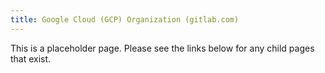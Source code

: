 ```yaml
---
title: Google Cloud (GCP) Organization (gitlab.com)
---
```


This is a placeholder page. Please see the links below for any child pages that exist.
